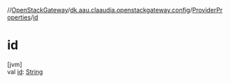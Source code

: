 //[OpenStackGateway](../../../index.md)/[dk.aau.claaudia.openstackgateway.config](../index.md)/[ProviderProperties](index.md)/[id](id.md)

# id

[jvm]\
val [id](id.md): [String](https://kotlinlang.org/api/latest/jvm/stdlib/kotlin/-string/index.html)
